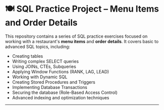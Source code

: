 # 🍽 SQL Practice Project – Menu Items and Order Details

This repository contains a series of SQL practice exercises focused on working with a restaurant's **menu items** and **order details**. It covers basic to advanced SQL topics, including:

- Creating tables
- Writing complex SELECT queries
- Using JOINs, CTEs, Subqueries
- Applying Window Functions (RANK, LAG, LEAD)
- Working with Dynamic SQL
- Creating Stored Procedures and Triggers
- Implementing Database Transactions
- Securing the database (Role-Based Access Control)
- Advanced indexing and optimization techniques

---

